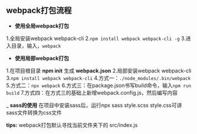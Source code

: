 ## webpack打包流程

- **使用全局webpack打包**

1.全局安装webpack webpack-cli
2.`npm install webpack webpack-cli -g`
3.进入目录，输入，`webpack`

- **使用局部webpack打包**

1.在项目根目录 **npm init** 生成 **webpack.json**
2.局部安装webpack webpack-cli
3.`npm install webpack webpack-cli`
4.方式一：`./node_modules/.bin/webpack`
5.方式二：`npx webpack`
6.方式三：在package.json书写build命令，输入`npm run build`
7.方式四：在方式三的基础上新增webpack.config.js，然后编写内容



_ **sass的使用**
在项目中安装sass后，运行npx sass style.scss style.css可讲sass文件转换为css文件


**tips:** webpack打包默认寻找当前文件夹下的 src/index.js
